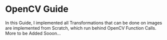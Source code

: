 # OpenCV Guide 
 In this Guide, I implemented all Transformations that can be done on images are implemented from Scratch, which run behind OpenCV Function Calls. More to be Added Sooon... 
